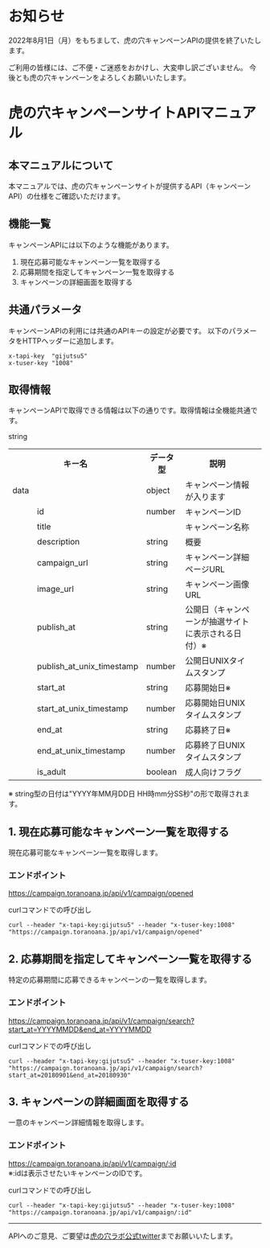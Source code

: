 # お知らせ

2022年8月1日（月）をもちまして、虎の穴キャンペーンAPIの提供を終了いたします。

ご利用の皆様には、ご不便・ご迷惑をおかけし、大変申し訳ございません。
今後とも虎の穴キャンペーンをよろしくお願いいたします。

# 虎の穴キャンペーンサイトAPIマニュアル
## 本マニュアルについて
本マニュアルでは、虎の穴キャンペーンサイトが提供するAPI（キャンペーンAPI）の仕様をご確認いただけます。

## 機能一覧
キャンペーンAPIには以下のような機能があります。
1. 現在応募可能なキャンペーン一覧を取得する
2. 応募期間を指定してキャンペーン一覧を取得する
3. キャンペーンの詳細画面を取得する

## 共通パラメータ
キャンペーンAPIの利用には共通のAPIキーの設定が必要です。
以下のパラメータをHTTPヘッダーに追加します。
```
x-tapi-key	"gijutsu5"
x-tuser-key	"1008"
```

## 取得情報
キャンペーンAPIで取得できる情報は以下の通りです。取得情報は全機能共通です。

<table>
  <tr>
    <th colspan=2>キー名</th><th>データ型</th><th>説明</th>
  </tr>
  <tr>
  <tr>
    <td>data</td><td></td><td>object</td><td>キャンペーン情報が入ります</td>
  </tr>
  <tr>
    <td></td><td>id</td><td>number</td><td>キャンペーンID</td>
  </tr>
  <tr>
    <td></td><td>title</td><td></td>string<td>キャンペーン名称<td>
  </tr>
  <tr>
    <td></td><td>description</td><td>string</td><td>概要<td>
  </tr>
  <tr>
    <td></td><td>campaign_url</td><td>string</td><td>キャンペーン詳細ページURL<td>
  </tr>
  <tr>
    <td></td><td>image_url</td><td>string</td><td>キャンペーン画像URL<td>
  </tr>
  <tr>
    <td></td><td>publish_at</td><td>string</td><td>公開日（キャンペーンが抽選サイトに表示される日付）※<td>
  </tr>
  <tr>
    <td></td><td>publish_at_unix_timestamp</td><td>number</td><td>公開日UNIXタイムスタンプ<td>
  </tr>
  <tr>
    <td></td><td>start_at</td><td>string</td><td>応募開始日※<td>
  </tr>
  <tr>
    <td></td><td>start_at_unix_timestamp</td><td>number</td><td>応募開始日UNIXタイムスタンプ<td>
  </tr>
  <tr>
    <td></td><td>end_at</td><td>string</td><td>応募終了日※<td>
  </tr>
  <tr>
    <td></td><td>end_at_unix_timestamp</td><td>number</td><td>応募終了日UNIXタイムスタンプ<td>
  </tr>
  <tr>
    <td></td><td>is_adult</td><td>boolean</td><td>成人向けフラグ<td>
  </tr>
</table>
※ string型の日付は"YYYY年MM月DD日 HH時mm分SS秒"の形で取得されます。

## 1. 現在応募可能なキャンペーン一覧を取得する
現在応募可能なキャンペーン一覧を取得します。
### エンドポイント
https://campaign.toranoana.jp/api/v1/campaign/opened

curlコマンドでの呼び出し
```
curl --header "x-tapi-key:gijutsu5" --header "x-tuser-key:1008" "https://campaign.toranoana.jp/api/v1/campaign/opened"
```

## 2. 応募期間を指定してキャンペーン一覧を取得する
特定の応募期間に応募できるキャンペーンの一覧を取得します。
### エンドポイント
https://campaign.toranoana.jp/api/v1/campaign/search?start_at=YYYYMMDD&end_at=YYYYMMDD

curlコマンドでの呼び出し
```
curl --header "x-tapi-key:gijutsu5" --header "x-tuser-key:1008" "https://campaign.toranoana.jp/api/v1/campaign/search?start_at=20180901&end_at=20180930"
```
## 3. キャンペーンの詳細画面を取得する
一意のキャンペーン詳細情報を取得します。
### エンドポイント
https://campaign.toranoana.jp/api/v1/campaign/:id  
※:idは表示させたいキャンペーンのIDです。

curlコマンドでの呼び出し
```
curl --header "x-tapi-key:gijutsu5" --header "x-tuser-key:1008" "https://campaign.toranoana.jp/api/v1/campaign/:id"
```

---
APIへのご意見、ご要望は[虎の穴ラボ公式twitter](https://twitter.com/toranoana_lab)までお願いいたします。
